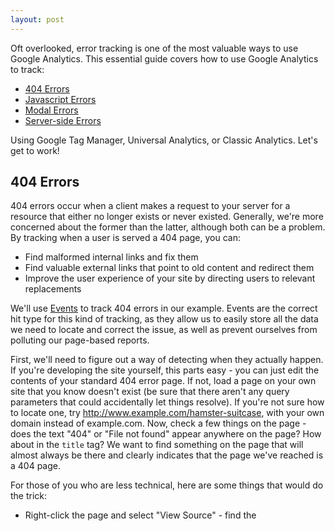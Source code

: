 ```yaml
---
layout: post
---
```


Oft overlooked, error tracking is one of the most valuable ways to use Google Analytics. This essential guide covers how to use Google Analytics to track:

- [404 Errors](#404-errors)
- [Javascript Errors](#javascript-errors)
- [Modal Errors](#modal-errors)
- [Server-side Errors](#server-side-errors-universal-analytics-only)

Using Google Tag Manager, Universal Analytics, or Classic Analytics. Let's get to work!

## 404 Errors

404 errors occur when a client makes a request to your server for a resource that either no longer exists or never existed. Generally, we're more concerned about the former than the latter, although both can be a problem. By tracking when a user is served a 404 page, you can:

- Find malformed internal links and fix them
- Find valuable external links that point to old content and redirect them
- Improve the user experience of your site by directing users to relevant replacements

We'll use [Events](https://developers.google.com/analytics/devguides/collection/analyticsjs/events) to track 404 errors in our example. Events are the correct hit type for this kind of tracking, as they allow us to easily store all the data we need to locate and correct the issue, as well as prevent ourselves from polluting our page-based reports. 

First, we'll need to figure out a way of detecting when they actually happen. If you're developing the site yourself, this parts easy - you can just edit the contents of your standard 404 error page. If not, load a page on your own site that you know doesn't exist (be sure that there aren't any query parameters that could accidentally let things resolve). If you're not sure how to locate one, try http://www.example.com/hamster-suitcase, with your own domain instead of example.com. Now, check a few things on the page - does the text "404" or "File not found" appear anywhere on the page? How about in the <code>title</code> tag? We want to find something on the page that will almost always be there and clearly indicates that the page we've reached is a 404 page.

For those of you who are less technical, here are some things that would do the trick:
- Right-click the page and select "View Source" - find the <title> tag in the HTML and see if it has a phrase like "404" or "Page not found".
- Right-click on prominent elements on the page and see if they have either a class or id that reliably identifies them as uniquely part of this page (e.g. class="404-error-code").
- Check the URL of the page and see if it ends in something like "404.html".

Below we can see examples of both a title and on-page element that do the trick.

<img alt="example 404 page" src="{{ site.url}}/images/example-404.png" />

<div class="tabs">
  <div class="tab">
    <label for="gtm-1">
      Google Tag Manager
    </label>
    <input id="gtm-1" type="radio" checked="true" name="tabs-radio-1" data-category="gtm" />
    <div class="content">
      <p>Once we've located how we'll differentiate our 404 page, we'll create a Variable and Trigger combination that will fire when our indicator appears. If you're using the title, check that the Page Title Variable is enabled in the "Built-in Variables" section of the Variables screen. If you're using an on-page element, you'll need to create a DOM Element Varable, like this:</p>
      <img src="{{ site.url }}/images/404-on-page-variable.png" alt="example variable to determine if the page is a 404 page" />
      <p>If you're able, the best way to notify GTM that a 404 page is being viewed is to push that information into the data layer.</p>
<pre><code>  var dataLayer = window.dataLayer = window.dataLayer || [];
  dataLayer.push({
    'event': '404 Error'
  });
</code></pre>
      <p>Next, you'll need to make a Trigger that fires when you've detected a 404 page. It should look something like this:</p>
      <img src="{{ site.url }}/images/404-trigger.png" alt="example 404 trigger" />
      <p>Finally, you'll need to add a Tag to your container that fires your Google Analytics Event. If you're more of an advanced GTM user, instead of just passing the Referrer, pass the Referrer or, if it is undefined, 'No referrer'.</p>
      <img src="{{ site.url }}/images/404-error-event.png" alt="example 404 tag" />
    </div>
  </div>
  <div class="tab" data-content="ua">
    <label for="ua-1">
      Universal Analytics
    </label>
    <input id="ua-1" type="radio" name="tabs-radio-1" data-category="universal"/>
    <div class="content">
      <p>Once you've determined how to detect your 404 page, you'll need to trigger an Event. Fortunately the code to do so is pretty straightforward!</p>
<pre><code>  ga('send', 'event', {
    eventCategory: '404 Errors',
    eventAction: document.location.href,
    eventLabel: document.referrer || 'No referrer',
    nonInteraction: true
  });
</code></pre>
    </div>
  </div>
  <div class="tab">
    <label for="cl-1">
      Classic Analytics
    </label>
    <input id="cl-1" type="radio" name="tabs-radio-1" data-category="classic"/>
    <div class="content">
      <p>Once you've determined how to detect your 404 page, you'll need to trigger an Event. Fortunately the code to do so is pretty straightforward!</p>
<pre><code>  _gaq.push([
    '_trackEvent',
    '404 Pages',               // Event Category 
    document.location.href,    // Event Action
    referrer || 'No referrer', // Event Label
    0,                         // Event Value
    true                       // Could this session bounce
  ]);
</code></pre>
    </div>
  </div>
</div>

By setting the Action and Label to the Page URL and Referrer Variables, you'll end up with a simple drilldown report in the Behavior -> Events -> Top Events report. 

![example 404 event report]({{ site.url }}/images/404-events-report.png)

## JavaScript Errors

I like tracking JavaScript errors with Google Analytics for a few reasons:

- You can determine the browser and device that the error appeared on
- When a bug report comes in, you can get a better idea of the scope and impact by seeing how often users have run into it in the wild (remember that time executive X derailed your entire sprint to fix that one little issue?)
- You can find issues you didn't know existed on browsers that might be outside the scope of your usual tests

Just like with our 404 error tracking, we'll use events for this one.

<div class="tabs">
  <div class="tab">
    <label for="gtm-2">
      Google Tag Manager
    </label>
    <input id="gtm-2" type="radio" name="tabs-radio-2" checked="true" data-category="gtm"/>
    <div class="content">
      <p>
        Fortunately, GTM makes this one easy. JavaScript error listening is built right in. To enable it, first visit the Variables screen, click 'Configure', and enable the following Variables:
      </p>
      <ul>
        <li>
          Error Message
        </li>
        <li>
          Error URL
        </li>
        <li>
          Error Line
        </li>
      </ul>
      <p>
        Next, you'll need to create a JavaScript Error Trigger. This, too, is easy - just select it from the Trigger types, and leave it set to 'All JavaScript Errors'.
      </p>
      <img src="{{ site.url }}/images/js-error-trigger.png" />
      <p>
        Finally, you'll need to create a Google Analytics Event Tag. Here's my go-to setup:
      </p>
      <img src="{{ site.url }}/images/js-error-tag.png" />
    </div>
  </div>
  <div class="tab">
    <label for="ua-2">
      Universal Analytics
    </label>
    <input id="ua-2" type="radio" name="tabs-radio-2" data-category="universal" />
    <div class="content">
      <p>
        First, we'll need to start listening for JavaScript errors that occur. Once we've caught the error, we'll need to then trigger a Google Analytics Event. There's some wackiness between browsers in terms of what is (and is not) available, but here's a snippet to get you started:
      </p>
<pre><code>  // Fair warning - I've only tested this on Chrome, but it *should* cooperate on most browsers
  window.onerror = (function(original) {

    return function(message, file, line, column, error) {

      if (original) original.apply(this, arguments);

      var msg = message + ' | Line: ' + line;
      
      // Hedging against a loop here
      try { 

        // If the browser supports passing the error and stack, use that instead
        if (error && error.stack) msg = error.stack;

        ga('send', 'event', {
          eventCategory: 'JS Errors',
          eventAction: file,
          eventLabel: msg,
          nonInteraction: true
        });

      } catch(e) {}

    };

  })(window.onerror);
</code></pre>
    </div>
  </div>
  <div class="tab">
    <label for="cl-2">
      Classic Analytics
    </label>
    <input id="cl-2" type="radio" name="tabs-radio-2" data-category="classic" />
    <div class="content">
      <p>
        First, we'll need to start listening for JavaScript errors that occur. Once we've caught the error, we'll need to then trigger a Google Analytics Event. There's some wackiness between browsers in terms of what is (and is not) available, but here's a snippet to get you started:
      </p>
<pre><code>  // Fair warning - I've only tested this on Chrome, but it *should* cooperate on most browsers
  window.onerror = (function(original) {

    return function(message, file, line, column, error) {

      if (original) original.apply(this, arguments);

      var msg = message + ' | Line: ' + line;
      
      // Hedging against a loop here
      try { 

        // If the browser supports passing the error and stack, use that instead
        if (error && error.stack) msg = error.stack;

        _gaq.push([
          '_trackEvent',
          'JS Errors',               // Event Category 
          file,                      // Event Action
          msg,                       // Event Label
          0,                         // Event Value
          true                       // Could this session bounce
        ]);

      } catch(e) {}

    };

  })(window.onerror);
</code></pre>
    </div>
  </div>
</div>

Just like with our 404 Error Event, the structure and hit type we'll use will provide us with a simple, drill-downable report where we can see our errors. If you'd like to see the pages they occured on or the browser being used, make use of the [Secondary Dimension feature in GA](https://support.google.com/analytics/answer/6175970?hl=en).

## Modal Errors

Often, if "something went wrong", an application will display a modal window that tells the user more about what happened. Tracking these messages in Google Analytics is a great way to keep a record of how often users get hit with these kinds of problems. It's more helpful than you might think; I've caught several bugs with this method, including one instance where a slowly worsening bug led to users being unable to make purchases (!).

To track these, we'll need to add code to our site. If you're using GTM, you might be able to deliver the code from within your container (but be sure to coordinate with your development team, if so). For Classic or Universal Analytics, you'll have to bake the code directly into the site. Unfortunately, I can't advise you on how to "listen" for these - it will boil down to how you display your modals, which can be complicated and very custom. However, I can give you the syntax for how to handle these events when they occur.
<div class="tabs">
  <div class="tab">
    <label for="gtm-3">
      Google Tag Manager
    </label>
    <input id="gtm-3" type="radio" name="tabs-radio-3" checked="true" data-category="gtm"/>
    <div class="content">
    <p>Here's what your handler code might look like:</p>
<pre><code>  function gtmModalHandler(message) {

    var dataLayer = window.dataLayer = window.dataLayer || [];
    dataLayer.push({
      event: 'modalError',
      message: message
    });

  }
</code></pre>
    <p>With this in place, you'll need to create a (you guessed it) Trigger, Variable, and Tag in Google Tag Manager. These are pretty self-explanatory, so I'll just include some screenshots.</p>
    <p>The Trigger:</p>
    <img alt="modal error trigger" src="{{ site.url }}/images/modal-trigger.png" />
    <p>The Variable:</p>
    <img alt="modal error variable" src="{{ site.url }}/images/modal-variable.png" />
    <p>Finally, the Tag:</p>
    <img alt="modal error tag" src="{{ site.url }}/images/modal-tag.png" />
    </div>
  </div>
  <div class="tab">
    <label for="ua-3">
      Universal Analytics
    </label>
    <input id="ua-3" type="radio" name="tabs-radio-3" data-category="universal" />
    <div class="content">
    <p>Here's what your handler code might look like:</p>
<pre><code>  function gaModalHandler(message) {

    ga('send', 'event', {
      eventCategory: 'Modal Errors',
      eventAction: message,
      nonInteraction: true
    });

  }
</code></pre>
    </div>
  </div>
  <div class="tab">
    <label for="cl-3">
      Classic Analytics
    </label>
    <input id="cl-3" type="radio" name="tabs-radio-3" data-category="classic" />
    <div class="content">
    <p>Here's what your handler code might look like:</p>
<pre><code>  function gaModalHandler(message) {

    _gaq.push([
      '_trackEvent',
      'Modal Errors',               // Event Category 
      message,                      // Event Action
      '',                           // Event Label
      0,                            // Event Value
      true                          // Could this session bounce
    ]);

  }
</code></pre>
    </div>
  </div>
</div>

As with our other tracking, once in place, we'll have a nice, easy-to-use report in the Analytics interface for exploring the frequency and volume of modal errors on our site.

## Server-side Errors (Universal Analytics Only)

You can even track exceptions from your backend using Google Analytics. Although technically possible to achieve this with Classic Analytics, I'm only going to cover using Universal Analytics for this, as it is designed to be friendly to this kind of use case.

Universal Analytics implements a standard protocol for measurement that you can interact with easily from just about anywhere. If you're interested in learning more, [check out the official documentation](https://developers.google.com/analytics/devguides/collection/protocol/v1/parameters).

As a result, sending data to Google Analytics becomes trivial - simply cURL (or otherwise transmit) a payload like this (GET or POST):

    https://www.google-analytics.com/collect?
      v=1&  // The protocol version (currently only 1)
      t=event&  // Hit type
      tid=YOUR-UA-NUMBER&  // Property UA number
      cid=SOME-MADE-UP-NUMBER& // This is the User-level ID in GA
      ec=Serverside%20Errors&  // Event Category
      ea=<% error_message %>&  // Event Action
      el=<% addition_data_for_debugging %>&  // Event Label
      ni=1  // Could this session bounce

This functionality isn't just useful for errors: status codes, API calls, and more can all be tracked with Google Analytics in this manner.
Note: you'll almost certainly want to create a brand new Property to send this data to, as it won't play nicely with your user data that you collect client-side. Don't send this to your standard reporting property.

*Have any error-collecting techniques of your own that I missed? Tweet them to me at [@notdanwilkerson](https://twitter.com/notdanwilkerson).*

